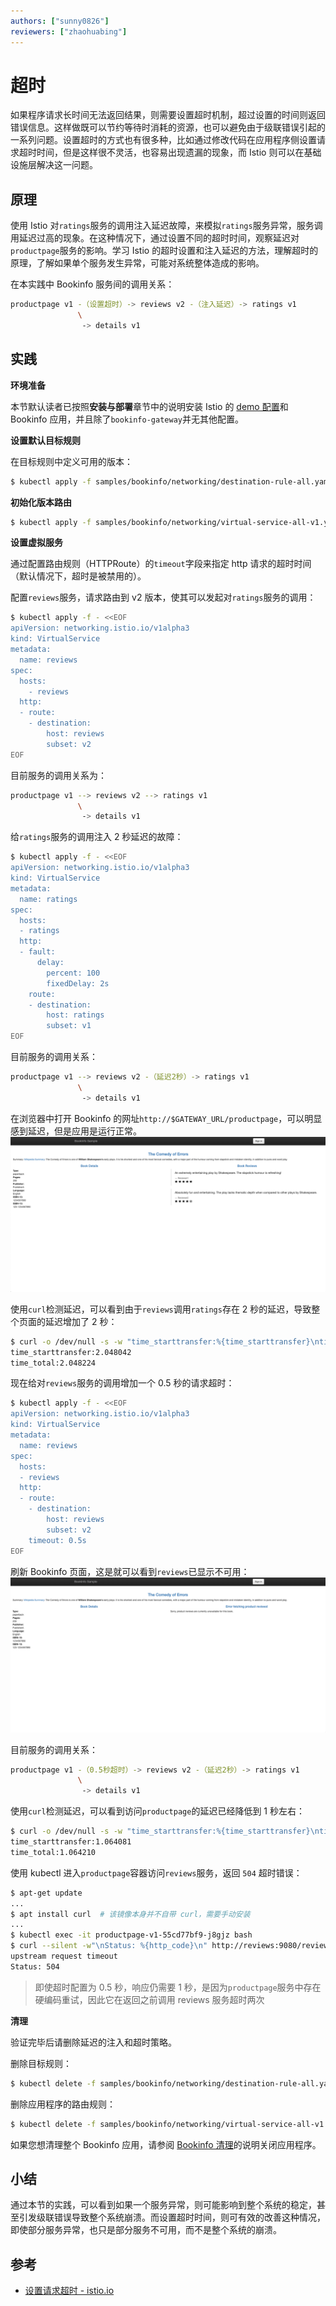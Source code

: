 ```yaml
---
authors: ["sunny0826"]
reviewers: ["zhaohuabing"]
---
```


# 超时

如果程序请求长时间无法返回结果，则需要设置超时机制，超过设置的时间则返回错误信息。这样做既可以节约等待时消耗的资源，也可以避免由于级联错误引起的一系列问题。设置超时的方式也有很多种，比如通过修改代码在应用程序侧设置请求超时时间，但是这样很不灵活，也容易出现遗漏的现象，而 Istio 则可以在基础设施层解决这一问题。

## 原理

使用 Istio 对`ratings`服务的调用注入延迟故障，来模拟`ratings`服务异常，服务调用延迟过高的现象。在这种情况下，通过设置不同的超时时间，观察延迟对`productpage`服务的影响。学习 Istio 的超时设置和注入延迟的方法，理解超时的原理，了解如果单个服务发生异常，可能对系统整体造成的影响。

在本实践中 Bookinfo 服务间的调用关系：
```bash
productpage v1 -（设置超时）-> reviews v2 -（注入延迟）-> ratings v1
               \
                -> details v1
```

## 实践

**环境准备**

本节默认读者已按照**安装与部署**章节中的说明安装 Istio 的 [demo 配置](https://istio.io/zh/docs/setup/additional-setup/config-profiles/)和 Bookinfo 应用，并且除了`bookinfo-gateway`并无其他配置。

**设置默认目标规则**

在目标规则中定义可用的版本：

```bash
$ kubectl apply -f samples/bookinfo/networking/destination-rule-all.yaml
```

**初始化版本路由**

```bash
$ kubectl apply -f samples/bookinfo/networking/virtual-service-all-v1.yaml
```

**设置虚拟服务**

通过配置路由规则（HTTPRoute）的`timeout`字段来指定 http 请求的超时时间（默认情况下，超时是被禁用的）。

配置`reviews`服务，请求路由到 v2 版本，使其可以发起对`ratings`服务的调用：
```bash
$ kubectl apply -f - <<EOF
apiVersion: networking.istio.io/v1alpha3
kind: VirtualService
metadata:
  name: reviews
spec:
  hosts:
    - reviews
  http:
  - route:
    - destination:
        host: reviews
        subset: v2
EOF
```
目前服务的调用关系为：
```bash
productpage v1 --> reviews v2 --> ratings v1
               \
                -> details v1
```

给`ratings`服务的调用注入 2 秒延迟的故障：
```bash
$ kubectl apply -f - <<EOF
apiVersion: networking.istio.io/v1alpha3
kind: VirtualService
metadata:
  name: ratings
spec:
  hosts:
  - ratings
  http:
  - fault:
      delay:
        percent: 100
        fixedDelay: 2s
    route:
    - destination:
        host: ratings
        subset: v1
EOF
```
目前服务的调用关系：
```bash
productpage v1 --> reviews v2 -（延迟2秒）-> ratings v1
               \
                -> details v1
```

在浏览器中打开 Bookinfo 的网址`http://$GATEWAY_URL/productpage`，可以明显感到延迟，但是应用是运行正常。
![访问页面](../images/bookinfo-virtual-service-reviews-v2.png)

使用`curl`检测延迟，可以看到由于`reviews`调用`ratings`存在 2 秒的延迟，导致整个页面的延迟增加了 2 秒：
```bash
$ curl -o /dev/null -s -w "time_starttransfer:%{time_starttransfer}\ntime_total:%{time_total}\n" http://$GATEWAY_URL/productpage
time_starttransfer:2.048042
time_total:2.048224
```

现在给对`reviews`服务的调用增加一个 0.5 秒的请求超时：
```bash
$ kubectl apply -f - <<EOF
apiVersion: networking.istio.io/v1alpha3
kind: VirtualService
metadata:
  name: reviews
spec:
  hosts:
  - reviews
  http:
  - route:
    - destination:
        host: reviews
        subset: v2
    timeout: 0.5s
EOF
```

刷新 Bookinfo 页面，这是就可以看到`reviews`已显示不可用：
![页面显示不可用信息](../images/bookinfo-virtual-service-reviews-timeout.png)

目前服务的调用关系：
```bash
productpage v1 -（0.5秒超时）-> reviews v2 -（延迟2秒）-> ratings v1
               \
                -> details v1
```

使用`curl`检测延迟，可以看到访问`productpage`的延迟已经降低到 1 秒左右：
```bash
$ curl -o /dev/null -s -w "time_starttransfer:%{time_starttransfer}\ntime_total:%{time_total}\n" http://$GATEWAY_URL/productpage
time_starttransfer:1.064081
time_total:1.064210
```

使用 kubectl 进入`productpage`容器访问`reviews`服务，返回 `504` 超时错误：

```bash
$ apt-get update
...
$ apt install curl  # 该镜像本身并不自带 curl，需要手动安装
...
$ kubectl exec -it productpage-v1-55cd77bf9-j8gjz bash
$ curl --silent -w"\nStatus: %{http_code}\n" http://reviews:9080/reviews/0
upstream request timeout
Status: 504
```

>即使超时配置为 0.5 秒，响应仍需要 1 秒，是因为`productpage`服务中存在硬编码重试，因此它在返回之前调用 reviews 服务超时两次

**清理**

验证完毕后请删除延迟的注入和超时策略。

删除目标规则：
```bash
$ kubectl delete -f samples/bookinfo/networking/destination-rule-all.yaml
```

删除应用程序的路由规则：
```bash
$ kubectl delete -f samples/bookinfo/networking/virtual-service-all-v1.yaml
```

如果您想清理整个 Bookinfo 应用，请参阅 [Bookinfo 清理](https://istio.io/zh/docs/examples/bookinfo/#cleanup)的说明关闭应用程序。

## 小结

通过本节的实践，可以看到如果一个服务异常，则可能影响到整个系统的稳定，甚至引发级联错误导致整个系统崩溃。而设置超时时间，则可有效的改善这种情况，即使部分服务异常，也只是部分服务不可用，而不是整个系统的崩溃。

## 参考

- [设置请求超时 - istio.io](https://istio.io/zh/docs/tasks/traffic-management/request-timeouts/)
